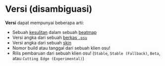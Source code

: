 # Versi (disambiguasi)

**Versi** dapat mempunyai beberapa arti:

- Sebuah [kesulitan](/wiki/Beatmap/Difficulty) dalam sebuah [beatmap](/wiki/Beatmap)
- Versi angka dari sebuah [berkas `.osu`](/wiki/Client/File_formats/Osu_(file_format))
- Versi angka dari sebuah [skin](/wiki/Skinning)
- Nomor build atau tanggal dari sebuah klien osu!
- Rilis pembaruan dari sebuah klien osu! (`Stable`, `Stable (Fallback)`, `Beta`, atau `Cutting Edge (Experimental)`)
